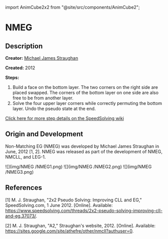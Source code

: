 import AnimCube2x2 from "@site/src/components/AnimCube2";

# NMEG

<AnimCube2x2 params="position=lluuu&scale=6&hint=10&hintborder=1&move=U'RUR'U'RU2RU'.R&initrevmove=#&facelets=yyyywwwwbbbbggggoooorrrr" width="400px" height="400px" />

## Description

**Creator:** [Michael James Straughan](CubingContributors/MethodDevelopers.md#straughan-michael-james-athefre)

**Created:** 2012

**Steps:**

1. Build a face on the bottom layer. The two corners on the right side are placed swapped. The corners of the bottom layer on one side are also free to be from another layer.
2. Solve the four upper layer corners while correctly permuting the bottom layer. Undo the pseudo state at the end.

[Click here for more step details on the SpeedSolving wiki]( https://www.speedsolving.com/wiki/index.php?title=EG_Method#NMEG_.28Non-Matching_EG.29)

## Origin and Development

Non-Matching EG (NMEG) was developed by Michael James Straughan in June, 2012 [1, 2]. NMEG was released as part of the development of NMEG, NMCLL, and LEG-1.

![](img/NMEG /NMEG1.png)
![](img/NMEG /NMEG2.png)
![](img/NMEG /NMEG3.png)

## References

[1] 	M. J. Straughan, "2x2 Pseudo Solving: Improving CLL and EG," SpeedSolving.com, 1 June 2012. [Online]. Available: https://www.speedsolving.com/threads/2x2-pseudo-solving-improving-cll-and-eg.37073/.

[2] 	M. J. Straughan, "A2," Straughan's website, 2012. [Online]. Available: https://sites.google.com/site/athefre/other/nmcll?authuser=0.